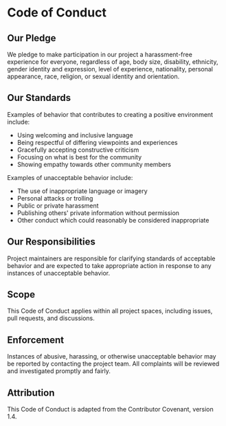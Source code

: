 # Code of Conduct

## Our Pledge

We pledge to make participation in our project a harassment-free experience for everyone, regardless of age, body size, disability, ethnicity, gender identity and expression, level of experience, nationality, personal appearance, race, religion, or sexual identity and orientation.

## Our Standards

Examples of behavior that contributes to creating a positive environment include:

- Using welcoming and inclusive language
- Being respectful of differing viewpoints and experiences
- Gracefully accepting constructive criticism
- Focusing on what is best for the community
- Showing empathy towards other community members

Examples of unacceptable behavior include:

- The use of inappropriate language or imagery
- Personal attacks or trolling
- Public or private harassment
- Publishing others' private information without permission
- Other conduct which could reasonably be considered inappropriate

## Our Responsibilities

Project maintainers are responsible for clarifying standards of acceptable behavior and are expected to take appropriate action in response to any instances of unacceptable behavior.

## Scope

This Code of Conduct applies within all project spaces, including issues, pull requests, and discussions.

## Enforcement

Instances of abusive, harassing, or otherwise unacceptable behavior may be reported by contacting the project team. All complaints will be reviewed and investigated promptly and fairly.

## Attribution

This Code of Conduct is adapted from the Contributor Covenant, version 1.4.